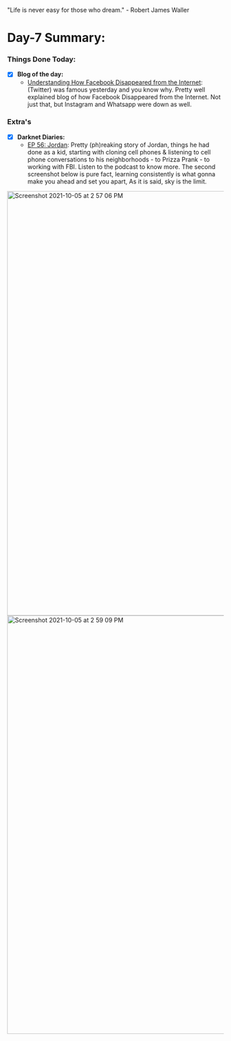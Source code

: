 "Life is never easy for those who dream." - Robert James Waller

# Day-7 Summary:

### Things Done Today:
 
- [X] **Blog of the day:**
  - [Understanding How Facebook Disappeared from the Internet](https://blog.cloudflare.com/october-2021-facebook-outage/): (Twitter) was famous yesterday and you know why. Pretty well explained blog of how Facebook Disappeared from the Internet. Not just that, but Instagram and Whatsapp were down as well. 

### Extra's

- [X] **Darknet Diaries:**
  - [EP 56: Jordan](https://darknetdiaries.com/episode/56/): Pretty (ph)reaking story of Jordan, things he had done as a kid, starting with cloning cell phones & listening to cell phone conversations to his neighborhoods - to Prizza Prank - to working with FBI. Listen to the podcast to know more. The second screenshot below is pure fact, learning consistently is what gonna make you ahead and set you apart, As it is said, sky is the limit.  

<img width="985" alt="Screenshot 2021-10-05 at 2 57 06 PM" src="https://user-images.githubusercontent.com/56188454/136001960-bd3948dc-37df-4f23-b759-c9db71d8bf20.png">
<img width="971" alt="Screenshot 2021-10-05 at 2 59 09 PM" src="https://user-images.githubusercontent.com/56188454/136001971-754be7dd-b7e5-49e4-a436-46a1e7fdb61b.png">
